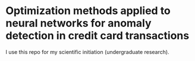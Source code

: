 # Optimization methods applied to neural networks for anomaly detection in credit card transactions
I use this repo for my scientific initiation (undergraduate research).
